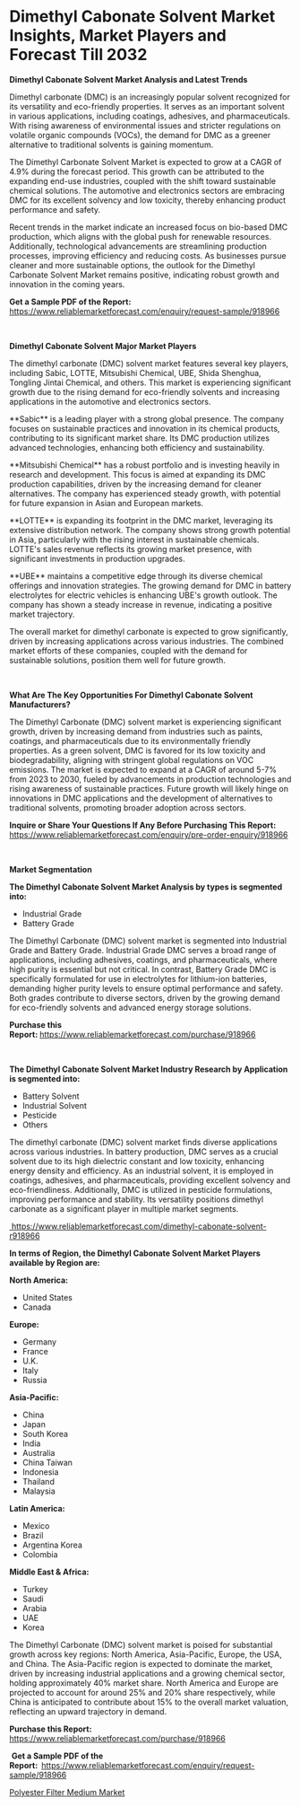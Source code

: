 <p><h1>Dimethyl Cabonate Solvent Market Insights, Market Players and Forecast Till 2032</h1></p><p><strong>Dimethyl Cabonate Solvent Market Analysis and Latest Trends</strong></p>
<p><p>Dimethyl carbonate (DMC) is an increasingly popular solvent recognized for its versatility and eco-friendly properties. It serves as an important solvent in various applications, including coatings, adhesives, and pharmaceuticals. With rising awareness of environmental issues and stricter regulations on volatile organic compounds (VOCs), the demand for DMC as a greener alternative to traditional solvents is gaining momentum.</p><p>The Dimethyl Carbonate Solvent Market is expected to grow at a CAGR of 4.9% during the forecast period. This growth can be attributed to the expanding end-use industries, coupled with the shift toward sustainable chemical solutions. The automotive and electronics sectors are embracing DMC for its excellent solvency and low toxicity, thereby enhancing product performance and safety.</p><p>Recent trends in the market indicate an increased focus on bio-based DMC production, which aligns with the global push for renewable resources. Additionally, technological advancements are streamlining production processes, improving efficiency and reducing costs. As businesses pursue cleaner and more sustainable options, the outlook for the Dimethyl Carbonate Solvent Market remains positive, indicating robust growth and innovation in the coming years.</p></p>
<p><strong>Get a Sample PDF of the Report:&nbsp;</strong> <a href="https://www.reliablemarketforecast.com/enquiry/request-sample/918966?utm_campaign=3525&utm_medium=2&utm_source=Github&utm_content=ia&utm_term=02042025&utm_id=dimethyl-cabonate-solvent">https://www.reliablemarketforecast.com/enquiry/request-sample/918966</a></p>
<p>&nbsp;</p>
<p><strong>Dimethyl Cabonate Solvent Major Market Players</strong></p>
<p><p>The dimethyl carbonate (DMC) solvent market features several key players, including Sabic, LOTTE, Mitsubishi Chemical, UBE, Shida Shenghua, Tongling Jintai Chemical, and others. This market is experiencing significant growth due to the rising demand for eco-friendly solvents and increasing applications in the automotive and electronics sectors.</p><p>**Sabic** is a leading player with a strong global presence. The company focuses on sustainable practices and innovation in its chemical products, contributing to its significant market share. Its DMC production utilizes advanced technologies, enhancing both efficiency and sustainability.</p><p>**Mitsubishi Chemical** has a robust portfolio and is investing heavily in research and development. This focus is aimed at expanding its DMC production capabilities, driven by the increasing demand for cleaner alternatives. The company has experienced steady growth, with potential for future expansion in Asian and European markets.</p><p>**LOTTE** is expanding its footprint in the DMC market, leveraging its extensive distribution network. The company shows strong growth potential in Asia, particularly with the rising interest in sustainable chemicals. LOTTE's sales revenue reflects its growing market presence, with significant investments in production upgrades.</p><p>**UBE** maintains a competitive edge through its diverse chemical offerings and innovation strategies. The growing demand for DMC in battery electrolytes for electric vehicles is enhancing UBE's growth outlook. The company has shown a steady increase in revenue, indicating a positive market trajectory.</p><p>The overall market for dimethyl carbonate is expected to grow significantly, driven by increasing applications across various industries. The combined market efforts of these companies, coupled with the demand for sustainable solutions, position them well for future growth.</p></p>
<p>&nbsp;</p>
<p><strong>What Are The Key Opportunities For Dimethyl Cabonate Solvent Manufacturers?</strong></p>
<p><p>The Dimethyl Carbonate (DMC) solvent market is experiencing significant growth, driven by increasing demand from industries such as paints, coatings, and pharmaceuticals due to its environmentally friendly properties. As a green solvent, DMC is favored for its low toxicity and biodegradability, aligning with stringent global regulations on VOC emissions. The market is expected to expand at a CAGR of around 5-7% from 2023 to 2030, fueled by advancements in production technologies and rising awareness of sustainable practices. Future growth will likely hinge on innovations in DMC applications and the development of alternatives to traditional solvents, promoting broader adoption across sectors.</p></p>
<p><strong>Inquire or Share Your Questions If Any Before Purchasing This Report:</strong> <a href="https://www.reliablemarketforecast.com/enquiry/pre-order-enquiry/918966?utm_campaign=3525&utm_medium=2&utm_source=Github&utm_content=ia&utm_term=02042025&utm_id=dimethyl-cabonate-solvent">https://www.reliablemarketforecast.com/enquiry/pre-order-enquiry/918966</a></p>
<p>&nbsp;</p>
<p><strong>Market Segmentation</strong></p>
<p><strong>The Dimethyl Cabonate Solvent Market Analysis by types is segmented into:</strong></p>
<p><ul><li>Industrial Grade</li><li>Battery Grade</li></ul></p>
<p><p>The Dimethyl Carbonate (DMC) solvent market is segmented into Industrial Grade and Battery Grade. Industrial Grade DMC serves a broad range of applications, including adhesives, coatings, and pharmaceuticals, where high purity is essential but not critical. In contrast, Battery Grade DMC is specifically formulated for use in electrolytes for lithium-ion batteries, demanding higher purity levels to ensure optimal performance and safety. Both grades contribute to diverse sectors, driven by the growing demand for eco-friendly solvents and advanced energy storage solutions.</p></p>
<p><strong>Purchase this Report:&nbsp;</strong><a href="https://www.reliablemarketforecast.com/purchase/918966?utm_campaign=3525&utm_medium=2&utm_source=Github&utm_content=ia&utm_term=02042025&utm_id=dimethyl-cabonate-solvent">https://www.reliablemarketforecast.com/purchase/918966</a></p>
<p>&nbsp;</p>
<p><strong>The Dimethyl Cabonate Solvent Market Industry Research by Application is segmented into:</strong></p>
<p><ul><li>Battery Solvent</li><li>Industrial Solvent</li><li>Pesticide</li><li>Others</li></ul></p>
<p><p>The dimethyl carbonate (DMC) solvent market finds diverse applications across various industries. In battery production, DMC serves as a crucial solvent due to its high dielectric constant and low toxicity, enhancing energy density and efficiency. As an industrial solvent, it is employed in coatings, adhesives, and pharmaceuticals, providing excellent solvency and eco-friendliness. Additionally, DMC is utilized in pesticide formulations, improving performance and stability. Its versatility positions dimethyl carbonate as a significant player in multiple market segments.</p></p>
<p><a href="https://www.reliablemarketforecast.com/dimethyl-cabonate-solvent-r918966?utm_campaign=3525&utm_medium=2&utm_source=Github&utm_content=ia&utm_term=02042025&utm_id=dimethyl-cabonate-solvent">&nbsp;https://www.reliablemarketforecast.com/dimethyl-cabonate-solvent-r918966</a></p>
<p><strong>In terms of Region, the Dimethyl Cabonate Solvent Market Players available by Region are:</strong></p>
<p>
    <p> <strong> North America: </strong>
        <ul>
            <li>United States</li>
            <li>Canada</li>
        </ul>
        </p> 
    <p> <strong> Europe: </strong>
        <ul>
            <li>Germany</li>
            <li>France</li>
            <li>U.K.</li>
            <li>Italy</li>
            <li>Russia</li>
        </ul>
        </p> 
    <p> <strong> Asia-Pacific: </strong>
        <ul>
            <li>China</li>
            <li>Japan</li>
            <li>South Korea</li>
            <li>India</li>
            <li>Australia</li>
            <li>China Taiwan</li>
            <li>Indonesia</li>
            <li>Thailand</li>
            <li>Malaysia</li>
        </ul>
        </p> 
    <p> <strong> Latin America: </strong>
        <ul>
            <li>Mexico</li>
            <li>Brazil</li>
            <li>Argentina Korea</li>
            <li>Colombia</li>
        </ul>
        </p> 
    <p> <strong> Middle East & Africa: </strong>
        <ul>
            <li>Turkey</li>
            <li>Saudi</li>
            <li>Arabia</li>
            <li>UAE</li>
            <li>Korea</li>
        </ul>
    </p>
    </p>
<p><p>The Dimethyl Carbonate (DMC) solvent market is poised for substantial growth across key regions: North America, Asia-Pacific, Europe, the USA, and China. The Asia-Pacific region is expected to dominate the market, driven by increasing industrial applications and a growing chemical sector, holding approximately 40% market share. North America and Europe are projected to account for around 25% and 20% share respectively, while China is anticipated to contribute about 15% to the overall market valuation, reflecting an upward trajectory in demand.</p></p>
<p><strong>Purchase this Report: </strong><a href="https://www.reliablemarketforecast.com/purchase/918966?utm_campaign=3525&utm_medium=2&utm_source=Github&utm_content=ia&utm_term=02042025&utm_id=dimethyl-cabonate-solvent">https://www.reliablemarketforecast.com/purchase/918966</a></p>
<p>&nbsp;<strong>Get a Sample PDF of the Report:&nbsp;&nbsp;</strong><a href="https://www.reliablemarketforecast.com/enquiry/request-sample/918966?utm_campaign=3525&utm_medium=2&utm_source=Github&utm_content=ia&utm_term=02042025&utm_id=dimethyl-cabonate-solvent">https://www.reliablemarketforecast.com/enquiry/request-sample/918966</a></p>
<p><strong></strong></p>
<p><p><a href="https://github.com/sharphadan/Market-Research-Report-List-1/blob/main/polyester-filter-medium-market.md?utm_campaign=3525&utm_medium=2&utm_source=Github&utm_content=ia&utm_term=02042025&utm_id=dimethyl-cabonate-solvent">Polyester Filter Medium Market</a></p></p>